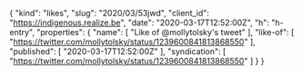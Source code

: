 {
  "kind": "likes",
  "slug": "2020/03/53jwd",
  "client_id": "https://indigenous.realize.be",
  "date": "2020-03-17T12:52:00Z",
  "h": "h-entry",
  "properties": {
    "name": [
      "Like of @mollytolsky's tweet"
    ],
    "like-of": [
      "https://twitter.com/mollytolsky/status/1239600841813868550"
    ],
    "published": [
      "2020-03-17T12:52:00Z"
    ],
    "syndication": [
      "https://twitter.com/mollytolsky/status/1239600841813868550"
    ]
  }
}
